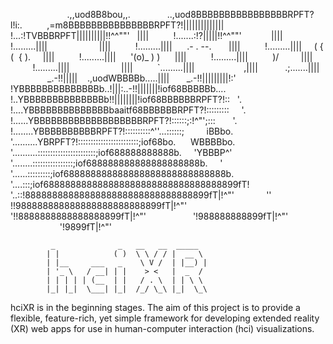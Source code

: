 
                       .,,uod8B8bou,,.
              ..,uod8BBBBBBBBBBBBBBBBRPFT?l!i:.
         ,=m8BBBBBBBBBBBBBBBRPFT?!||||||||||||||
         !...:!TVBBBRPFT||||||||||!!^^""'   ||||
         !.......:!?|||||!!^^""'            ||||
         !.........||||                     ||||
         !.........||||      .- . --.       ||||
         !.........||||     ( { (  { ).     ||||
         !.........||||      '(o)_ ) )      ||||
         !.........||||          )/         ||||
         !.........||||                     ||||
         `.........||||                    ,||||
          .;.......||||               _.-!!|||||
   .,uodWBBBBb.....||||       _.-!!|||||||||!:'
!YBBBBBBBBBBBBBBb..!|||:..-!!|||||||!iof68BBBBBb....
!..YBBBBBBBBBBBBBBb!!||||||||!iof68BBBBBBRPFT?!::   '.
!....YBBBBBBBBBBBBBBbaaitf68BBBBBBRPFT?!:::::::::     '.
!......YBBBBBBBBBBBBBBBBBBBRPFT?!::::::;:!^"';:::       '.
!........YBBBBBBBBBBRPFT?!::::::::::^''...::::::;         iBBbo.
'..........YBRPFT?!::::::::::::::::::::::::;iof68bo.      WBBBBbo.
  '..........:::::::::::::::::::::::;iof688888888888b.     'YBBBP^'
    '........::::::::::::::::;iof688888888888888888888b.     '
      '......:::::::::;iof688888888888888888888888888888b.
        '....:::;iof688888888888888888888888888888888899fT!
          '..::!8888888888888888888888888888888899fT|!^"'
            '' !!988888888888888888888888899fT|!^"'
                '!!8888888888888888899fT|!^"'
                  '!988888888899fT|!^"'
                    '!9899fT|!^"'


             _              _   __   __  _____
            | |            ( )  \ \ / / |  __ \
            | |__     ___   _    \ V /  | |__) |
            | '_ \   / __| | |    > <   |  _  /
            | | | | | (__  | |   / . \  | | \ \
            |_| |_|  \___| |_|  /_/ \_\ |_|  \_\

hciXR is in the beginning stages. The aim of this project is to provide a flexible, feature-rich, yet simple framework for developing extended reality (XR) web apps for use in human-computer interaction (hci) visualizations.

